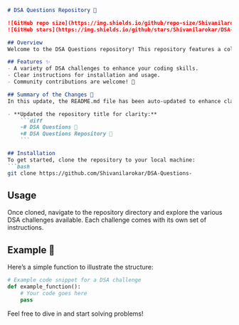 ```markdown
# DSA Questions Repository 📖

![GitHub repo size](https://img.shields.io/github/repo-size/Shivanilarokar/DSA-Questions-) 
![GitHub stars](https://img.shields.io/github/stars/Shivanilarokar/DSA-Questions-?style=social)

## Overview
Welcome to the DSA Questions repository! This repository features a collection of Data Structures and Algorithms (DSA) challenges designed to help you practice coding and improve your understanding of algorithms and data structures.

## Features ✨
- A variety of DSA challenges to enhance your coding skills.
- Clear instructions for installation and usage.
- Community contributions are welcome! 🤖

## Summary of the Changes 🔧
In this update, the README.md file has been auto-updated to enhance clarity and provide a more comprehensive introduction to the repository. Here are the key changes:

- **Updated the repository title for clarity:**
    ```diff
    -# DSA Questions 🤖
    +# DSA Questions Repository 📖
    ```

## Installation
To get started, clone the repository to your local machine:
```bash
git clone https://github.com/Shivanilarokar/DSA-Questions-
```

## Usage
Once cloned, navigate to the repository directory and explore the various DSA challenges available. Each challenge comes with its own set of instructions.

## Example 📝
Here’s a simple function to illustrate the structure:
```python
# Example code snippet for a DSA challenge
def example_function():
    # Your code goes here
    pass
```

Feel free to dive in and start solving problems!
```